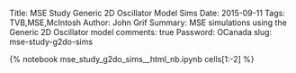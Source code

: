 Title: MSE Study Generic 2D Oscillator Model Sims
Date: 2015-09-11
Tags: TVB,MSE,McIntosh
Author: John Grif
Summary: MSE simulations using the Generic 2D Oscillator model
comments: true
Password: OCanada
slug: mse-study-g2do-sims

{% notebook mse_study_g2do_sims__html_nb.ipynb cells[1:-2] %}
